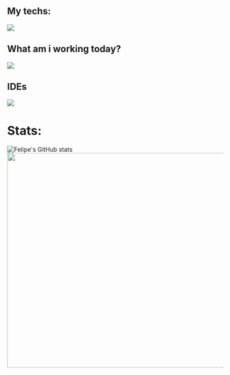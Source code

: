 ## My techs: 
<div>
    <img src="https://skillicons.dev/icons?i=html,css,javascript,typescript,python,django,react,angular,cypress,ubuntu,postman" /><br>
</div>
          

## What am i working today?
<div style="display: flex; align-items:center">
<img src="https://skillicons.dev/icons?i=tailwind,jest,python,django,typescript,react" />
</div>

   
## IDEs

<div>
    <img src="https://skillicons.dev/icons?i=vscode,pycharm,webstorm" />
</div>
          
<h1>Stats:</h1>

![Felipe's GitHub stats](https://github-readme-stats.vercel.app/api?username=fandredev&show_icons=true&theme=radical)
<a href="https://wakatime.com"><img src="https://wakatime.com/share/@orydev/144849ba-b76e-4dc1-b2a7-08fc70587898.png" width="650" height="500" /></a>
